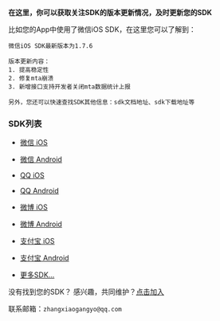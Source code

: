 **在这里，你可以获取关注SDK的版本更新情况，及时更新您的SDK**

比如您的App中使用了微信iOS SDK，在这里您可以了解到：

```
微信iOS SDK最新版本为1.7.6

版本更新内容：
1. 提高稳定性
2. 修复mta崩溃
3. 新增接口支持开发者关闭mta数据统计上报

另外，您还可以快速查找SDK其他信息：sdk文档地址、sdk下载地址等

```

### SDK列表

- [微信 iOS][wechat_ios]
- [微信 Android][wechat_android]
- [QQ iOS][qq_ios]
- [QQ Android][qq_android]
- [微博 iOS][weibo_ios]
- [微博 Android][weibo_android]
- [支付宝 iOS][alipay_ios]
- [支付宝 Android][alipay_android]

- [更多SDK...][join_huoban]


没有找到您的SDK？ 感兴趣，共同维护？[点击加入][join_huoban]

联系邮箱：`zhangxiaogangyo@qq.com`



[wechat_ios]: https://st4796201.huoban.com/table_share?share_id=17899628&secret=KK5k3bpkH8tKPf9ftEs92ePKuAfe8aT9H0KfmmMo&table_share_id=377449

[wechat_android]: https://st4805085.huoban.com/table_share?share_id=18003361&secret=2wt838D233U3uw121k18dk80Rf9d332TKe8TP5r0&table_share_id=378571

[qq_ios]: https://st4805346.huoban.com/table_share?share_id=18004836&secret=8CqtEcTKQfTK20vAcXX5e3Etc2e8d3FckvcrVGEc&table_share_id=378581

[qq_android]: https://st4805505.huoban.com/table_share?share_id=18005127&secret=1nGxc0113P2tvG30xfpCcvbwcvV1x9S4N04SvAS2&table_share_id=378590

[weibo_ios]: https://st4805616.huoban.com/table_share?share_id=18005345&secret=edVDC31R1DrPsDn0DSVDc1OpRPVVq11C3go53C8g&table_share_id=378594

[weibo_android]: https://st4805708.huoban.com/table_share?share_id=18006218&secret=18dcEEQfm7Gm6118Crcx1d81616A487Xi6gQVWl6&table_share_id=378614

[alipay_ios]: https://st4805755.huoban.com/table_share?share_id=18006728&secret=9ht19NnnU8nhBaG89wwUX4h0xnUbn5N984xu5x4V&table_share_id=378625

[alipay_android]: https://st4805756.huoban.com/table_share?share_id=18007031&secret=1XgIm1J4VGDCY7hMmny7V9HVBGjjyH47K4i7J41K&table_share_id=378629

[join_huoban]: https://app.huoban.com/invite/1779395/wgVpvW?user_id=1308838

